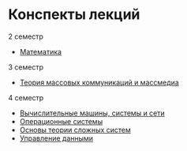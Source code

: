 # Конспекты лекций

2 семестр

* [Математика](math2.tex)

3 семестр

* [Теория массовых коммуникаций и массмедиа](tmkim.md)

4 семестр

* [Вычислительные машины, системы и сети](vmss.md)
* [Операционные системы](os.md)
* [Основы теории сложных систем](otss.md)
* [Управление данными](ud.md)
